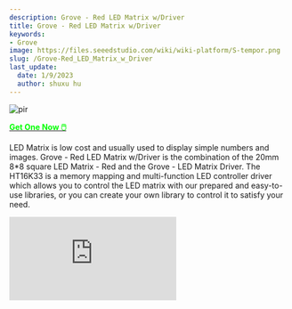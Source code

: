 ```yaml
---
description: Grove - Red LED Matrix w/Driver
title: Grove - Red LED Matrix w/Driver
keywords:
- Grove
image: https://files.seeedstudio.com/wiki/wiki-platform/S-tempor.png
slug: /Grove-Red_LED_Matrix_w_Driver
last_update:
  date: 1/9/2023
  author: shuxu hu
---
```


<p style={{textAlign: 'center'}}><img src="https://files.seeedstudio.com/wiki/Grove-LED_Matrix_Driver-HT16K33/img/main2.jpg" alt="pir" width={600} height="auto" /></p>

<div class="get_one_now_container" style={{textAlign: 'center'}}>
      <a class="get_one_now_item" href="https://www.seeedstudio.com/Grove-Red-LED-Matrix-w-Driver.html" target="_blank">
            <strong><span><font color={'FFFFFF'} size={"4"}> Get One Now 🖱️</font></span></strong>
      </a>
  </div>

LED Matrix is low cost and usually used to display simple numbers and images. Grove - Red LED Matrix w/Driver is the combination of the 20mm  8*8 square LED Matrix - Red and the Grove - LED Matrix Driver. The HT16K33 is a memory mapping and multi-function LED controller driver which allows you to control the LED matrix with our prepared and easy-to-use libraries, or you can create your own library to control it to satisfy your need.

<iframe width={800} height={450} src="https://www.youtube.com/embed/i9hnRPuCx-Q" frameBorder={0} allow="accelerometer; autoplay; encrypted-media; gyroscope; picture-in-picture" allowFullScreen />

## Version

| Product Version  | Changes                                                                                               | Released Date |
|------------------|-------------------------------------------------------------------------------------------------------|---------------|
| Grove - Red LED Matrix w/Driver | Initial                                                                                               | Sep 2018      |

## Feature

- Integrated RC oscillator
- R/W address auto increment
- Max. 8 x 8 patterns
- I^2^C-bus interface

## Specification

|Item|Value|
|---|---|
|Supply Voltage|3.3V / 5V|
|LED Matrix Dot NO.|8 * 8|
|Operating temperature|-40～85℃|
|Storage temperature|-50～125℃|
|Interface|I2C|
|I2C address|0x70(defult) 0x71~0x77(configurable)|
|Size|L: 40mm W: 40mm H: 21mm|
|Weight|17.4g|
|Package size|L: 140mm W: 90mm H: 20mm|
|Gross Weight|24g|

:::note
         There are 8 possible I2C address of this grove, from 0x70 to 0x77. The defult I^2^C address is 0x77. You can change the I2C address by do some soldering as instructed in the below table. 
:::

|I^2^C address|Connection|
|---|---|
|0x70|Disconnect: A0 A1 A2|
|0x71|Disconnect: A1 A2, Connect: A0|
|0x72|Disconnect: A0 A2, Connect: A1|
|0x73|Disconnect: A2, Connect: A1 A0|
|0x74|Disconnect: A0 A1, Connect: A2|
|0x75|Disconnect: A1, Connect: A0 A2|
|0x76|Disconnect: A0, Connect: A1 A2|
|0x77|Connect: A0 A1 A2|

For example, if I want to change the address to 0x73, I need to connect pad A1,A0 and disconnect pad A2. Then I will get address 0b01110011, that is 0x73.

<!-- ![](https://files.seeedstudio.com/wiki/Grove-LED_Matrix_Driver-HT16K33/img/0x73.png) -->
  <p style={{textAlign: 'center'}}><img src="https://files.seeedstudio.com/wiki/Grove-LED_Matrix_Driver-HT16K33/img/0x73.png" alt="pir" width={600} height="auto" /></p>

## Typical applications

- Industrial control indicators
- Digital clocks, thermometers, counters, multimeters
- Combo sets
- VCR sets
- Instrumentation readouts
- Other consumer applications
- LED Displays

## Hardware Overview

### Pin Out

<!-- ![](https://files.seeedstudio.com/wiki/Grove-LED_Matrix_Driver-HT16K33/img/pinout.jpg) -->
  <p style={{textAlign: 'center'}}><img src="https://files.seeedstudio.com/wiki/Grove-LED_Matrix_Driver-HT16K33/img/pinout.jpg" alt="pir" width={600} height="auto" /></p>

## Platforms Supported

<!-- | Arduino                                                                                             | Raspberry Pi                                                                                             |                                                                                                 |                                                                                                          |                                                                                                    |
|-----------------------------------------------------------------------------------------------------|----------------------------------------------------------------------------------------------------------|-------------------------------------------------------------------------------------------------|---------------------------------------------------------------------------------------------------|----------------------------------------------------------------------------------------------------|
| ![](https://files.seeedstudio.com/wiki/wiki_english/docs/images/arduino_logo.jpg) | ![](https://files.seeedstudio.com/wiki/wiki_english/docs/images/raspberry_pi_logo_n.jpg) | ![](https://files.seeedstudio.com/wiki/wiki_english/docs/images/bbg_logo_n.jpg) | ![](https://files.seeedstudio.com/wiki/wiki_english/docs/images/wio_logo_n.jpg) | ![](https://files.seeedstudio.com/wiki/wiki_english/docs/images/linkit_logo_n.jpg) | -->
|Arduino|Raspberry Pi|
|---|---|
|<p><img src="https://files.seeedstudio.com/wiki/wiki_english/docs/images/arduino_logo.jpg" alt="pir" width={200} height="auto" /></p>|<p><img src="https://files.seeedstudio.com/wiki/wiki_english/docs/images/raspberry_pi_logo_n.jpg" alt="pir" width={200} height="auto" /></p>|

## Getting Started

### Play With Arduino

**Materials required**

| Seeeduino V4.2 | Base Shield|Grove - Red LED Matrix w/Driver|
|--------------|-------------|-----------------|
|<p><img src="https://files.seeedstudio.com/wiki/wiki_english/docs/images/seeeduino_v4.2.jpg" alt="pir" width={600} height="auto" /></p>|<p><img src="https://files.seeedstudio.com/wiki/wiki_english/docs/images/base_shield.jpg" alt="pir" width={600} height="auto" /></p>|<p><img src="https://files.seeedstudio.com/wiki/Grove-LED_Matrix_Driver-HT16K33/img/thumbnail2.jpg" alt="pir" width={600} height="auto" /></p>|
|[Get ONE Now](https://www.seeedstudio.com/Seeeduino-V4.2-p-2517.html)|[Get ONE Now](https://www.seeedstudio.com/Base-Shield-V2-p-1378.html)|[Get ONE Now](https://www.seeedstudio.com/Grove-Red-LED-Matrix-w/Driver.html)|

:::note
    **1.** Please plug the USB cable gently, otherwise you may damage the port. Please use the USB cable with 4 wires inside, the 2 wires cable can't transfer data. If you are not sure about the wire you have, you can click [here](https://www.seeedstudio.com/Micro-USB-Cable-48cm-p-1475.html) to buy 
    
    **2.** Each Grove module comes with a Grove cable when you buy. In case you lose the Grove cable, you can click [here](https://www.seeedstudio.com/Grove-Universal-4-Pin-Buckled-20cm-Cable-%285-PCs-pack%29-p-936.html) to buy.
:::

- **Step 1.** Connect the Grove - Red LED Matrix w/Driver to port **I^2^C** of Grove-Base Shield.

- **Step 2.** Plug Grove - Base Shield into Seeeduino.

- **Step 3.** Connect Seeeduino to PC via a USB cable.

<!-- ![](https://files.seeedstudio.com/wiki/Grove-LED_Matrix_Driver-HT16K33/img/with_ard.jpeg) -->
  <p style={{textAlign: 'center'}}><img src="https://files.seeedstudio.com/wiki/Grove-LED_Matrix_Driver-HT16K33/img/with_ard.jpeg" alt="pir" width={600} height="auto" /></p>

#### Software

:::note
        If this is the first time you work with Arduino, we strongly recommend you to see [Getting Started with Arduino](https://wiki.seeedstudio.com/Getting_Started_with_Arduino/) before the start.
:::

- **Step 1.** Download the [Grove_LED_Matrix_Driver_HT16K33](https://github.com/Seeed-Studio/Grove_LED_Matrix_Driver_HT16K33.git) Library from Github.

- **Step 2.** Refer to [How to install library](https://wiki.seeedstudio.com/How_to_install_Arduino_Library) to install library for Arduino.

- **Step 3.** Restart the Arduino IDE. Open the example, you can open it in the following three ways：
    1. Open it directly in the Arduino IDE via the path: **File --> Examples -->Grove - LED Matrix Driver(HT16K33 with 8*8 LED Matrix) --> display_bars**.
    <!-- ![](https://files.seeedstudio.com/wiki/Grove-LED_Matrix_Driver-HT16K33/img/ard1.jpg) -->
      <p style={{textAlign: 'center'}}><img src="https://files.seeedstudio.com/wiki/Grove-LED_Matrix_Driver-HT16K33/img/ard1.jpg" alt="pir" width={600} height="auto" /></p>

    2. Open it in your computer by click the **basic_demo.ino** which you can find in the folder **XXXX\Arduino\libraries\Grove_LED_Matrix_Driver_HT16K33⁩\examples\display_bars⁩\display_bars⁩.ino**, **XXXX** is the location you installed the Arduino IDE.
    <!-- ![](https://files.seeedstudio.com/wiki/Grove-LED_Matrix_Driver-HT16K33/img/ard2.png) -->
      <p style={{textAlign: 'center'}}><img src="https://files.seeedstudio.com/wiki/Grove-LED_Matrix_Driver-HT16K33/img/ard2.png" alt="pir" width={600} height="auto" /></p>

    3. Or, you can just click the icon
    <!-- ![](https://files.seeedstudio.com/wiki/wiki_english/docs/images/copy.jpg) -->
      <p style={{textAlign: 'center'}}><img src="https://files.seeedstudio.com/wiki/wiki_english/docs/images/copy.jpg" alt="pir" width={50} height="auto" /></p>

     in upper right corner of the code block to copy the following code into a new sketch in the Arduino IDE.

```cpp


#include <Wire.h>
#include "Grove_LED_Matrix_Driver_HT16K33.h"


Matrix_8x8 matrix;

void setup()
{
    Wire.begin();
    matrix.init();
    matrix.setBrightness(0);
    matrix.setBlinkRate(BLINK_OFF);
}

void loop()
{
    for (int i=0;i<33;i++)
    {
        // The input range of writeBar is [0-32]
        matrix.writeBar(i);
        matrix.display();
        delay(150);
    }
}


```

:::note
        The library file may be updated. This code may not be applicable to the updated library file, so we recommend that you use the first two methods.
:::

:::success
  If everything goes well, you will be able to see various bars display on the LED matrix.
:::
If you would like to run other examples, you may do similar processes and be able to see different displays.

**DIY**

Are you willing to let the LED matrix to display the emoji? Now, it is your turn to design your own. Prepare yourself with the above-listed Hardware and Software requirements.

- **Step 1.** Use the online [LED Matrix Editor](http://xantorohara.github.io/led-matrix-editor/#) to edit and create animations for 8*8 LED matrices.

- **Step 2.** Select the LEDs color on the top right corner. In my case, I choose 'red' as I am using the Red LED Matrix.

- **Step 3.** Create your own design by simply click on the blank dot.

- **Step 4.** Copy the hex file generated according to your design. There are two ways you can do this:
  - copy the hex value in the hex box at the bottom left corner.
  - copy the corresponding code in the Arduino/C code section.

<!-- ![](https://files.seeedstudio.com/wiki/Grove-LED_Matrix_Driver-HT16K33/img/emoji.png) -->
  <p style={{textAlign: 'center'}}><img src="https://files.seeedstudio.com/wiki/Grove-LED_Matrix_Driver-HT16K33/img/emoji.png" alt="pir" width={600} height="auto" /></p>

- **Step 5.** Create the new '.ino' file under the same folder with other LED Matrix examples and copy below code.

```cpp

#include "Grove_LED_Matrix_Driver_HT16K33.h"
#include <Wire.h>

//put your own design hex group here.
const uint64_t Emoji[] = 
{
  0x3c4299a581a5423c,
  0x3c4281bd81a5423c,
  0x3c42a59981a5423c,
};

Matrix_8x8 matrix;


void setup() {
    Wire.begin();
    matrix.init();
    matrix.setBrightness(0);
    matrix.setBlinkRate(BLINK_OFF);
    /*************************************************************
    * Description
    *    Setting the blink rate of matrix
    * Parameter
    *    blink_type: BLINK_OFF, BLINK_2HZ, BLINK_1HZ
    * Return
    *    Null.
    *************************************************************/
}

void loop() {
  for (int i = 0;i < 3;i++)
    {
        matrix.writeOnePicture(Emoji[i]);
        /*************************************************************
        * Description
        *    Write a picture in display buffer.
        *    Call display() to show display buffer.
        * Parameter
        *    pic: A uint64_t type 8x8 matrix picture, you can make it at
        *         https://xantorohara.github.io/led-matrix-editor/#
        * Return
        *    Null.
        *************************************************************/
        matrix.display();
        /*************************************************************
        * Description
        *    Clear the display buffer.
        *    This function will display nothing on 8x8 Matrix after call display().
        * Parameter
        *    Null.
        * Return
        *    Null.
        *************************************************************/
        delay(500);
    }
}

```

- **Step 6.** Upload your project to your seeeduino.

:::success

         If everything goes well, your LED Matrix will display as below.
:::
<!-- ![](https://files.seeedstudio.com/wiki/Grove-LED_Matrix_Driver-HT16K33/img/display.gif) -->
  <p style={{textAlign: 'center'}}><img src="https://files.seeedstudio.com/wiki/Grove-LED_Matrix_Driver-HT16K33/img/display.gif" alt="pir" width={600} height="auto" /></p>

## Schematic Online Viewer

<div className="altium-ecad-viewer" data-project-src="https://files.seeedstudio.com/wiki/Grove-LED_Matrix_Driver-HT16K33/res/202002241_PCBA%3BGrove%20-%20LED%20Matrix%20Driver%20(HT16K33)_原理图.zip" style={{borderRadius: '0px 0px 4px 4px', height: 500, borderStyle: 'solid', borderWidth: 1, borderColor: 'rgb(241, 241, 241)', overflow: 'hidden', maxWidth: 1280, maxHeight: 700, boxSizing: 'border-box'}}>
</div>

## Resources

- **[Zip]** [Grove - LED Matrix Driver(HT16K33) Eagle Files](https://files.seeedstudio.com/wiki/Grove-LED_Matrix_Driver-HT16K33/res/202002241_PCBA%3BGrove%20-%20LED%20Matrix%20Driver%20(HT16K33)_原理图.zip)

- **[Zip]** [Grove_LED_Matrix_Driver_HT16K33 Software Library](https://github.com/Seeed-Studio/Grove_LED_Matrix_Driver_HT16K33/archive/master.zip)

- **[PDF]** [Datasheet HT16K33](https://files.seeedstudio.com/wiki/Grove-LED_Matrix_Driver-HT16K33/res/310040349%2C%20SMD%20IC%20Driver%3BSOP-28-物料规格书-1.pdf)

## Tech Support & Product Discussion

Thank you for choosing our products! We are here to provide you with different support to ensure that your experience with our products is as smooth as possible. We offer several communication channels to cater to different preferences and needs.

<div class="button_tech_support_container">
<a href="https://forum.seeedstudio.com/" class="button_forum"></a>
<a href="https://www.seeedstudio.com/contacts" class="button_email"></a>
</div>

<div class="button_tech_support_container">
<a href="https://discord.gg/eWkprNDMU7" class="button_discord"></a>
<a href="https://github.com/Seeed-Studio/wiki-documents/discussions/69" class="button_discussion"></a>
</div>
